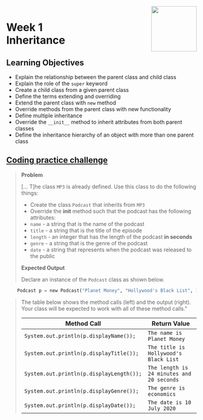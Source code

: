 <a href="../">
  <img src="/img/Object-Oriented_Python_Inheritance_and_Encapsulation_logo.avif" width="120" align="right">
</a>

# Week 1 <br> Inheritance

## Learning Objectives
- Explain the relationship between the parent class and child class
- Explain the role of the `super` keyword
- Create a child class from a given parent class
- Define the terms extending and overriding
- Extend the parent class with `new` method
- Override methods from the parent class with new functionality
- Define multiple inheritance
- Override the `__init__` method to inherit attributes from both parent classes
- Define the inheritance hierarchy of an object with more than one parent class

## [Coding practice challenge](./lab_challenge.py)

>**Problem**
>
>\[... T\]he class `MP3` is already defined. Use this class to do the following things:
>- Create the class `Podcast` that inherits from `MP3`
>- Override the __init__ method such that the podcast has the following attributes:
>  - `name` - a string that is the name of the podcast
>  - `title` - a string that is the title of the episode
>  - `length` - an integer that has the length of the podcast **in seconds**
>  - `genre` - a string that is the genre of the podcast
>  - `date` - a string that represents when the podcast was released to the public
>  
>**Expected Output**
>  
>Declare an instance of the `Podcast` class as shown below.
```python
    Podcast p = new Podcast("Planet Money", "Hollywood's Black List", 1460, "economics", "10 July 2020");
```
>  
>The table below shows the method calls (left) and the output (right). Your class will be expected to work with all of these method calls."
>
>| Method Call                              | Return Value                              | 
>|------------------------------------------|-------------------------------------------|
>| `System.out.println(p.displayName());`   | `The name is Planet Money`                | 
>| `System.out.println(p.displayTitle());`  | `The title is Hollywood's Black List`     | 
>| `System.out.println(p.displayLength());` | `The length is 24 minutes and 20 seconds` |
>| `System.out.println(p.displayGenre());`  | `The genre is economics`                  |
>| `System.out.println(p.displayDate());`   | `The date is 10 July 2020`                |

